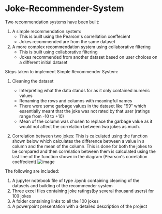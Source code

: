 # Joke-Recommender-System
Two recommendation systems have been built:
1) A simple recommendation system:
    - This is built using the Pearson's correllation coeffecient 
    - Jokes recommended are from the same dataset
2) A more complex recommendation system using collaborative filtering 
    - This is built using collaborative filtering
    - Jokes recommended from another dataset based on user choices on a different initial dataset

Steps taken to implement Simple Recommender System:
1) Cleaning the dataset
    - Interpreting what the data stands for as it only contained numeric values 
    - Renaming the rows and columns with meaningful names
    - There were some garbage values in the dataset like "99" which essentially meant that the joke was not rated by that user (ratings range from -10 to +10)
    - Mean of the column was chosen to replace the garbage value as it would not affect the correlation between two jokes as much.
 
2) Correlation between two jokes: This is calculated using the function shown below which calculates the difference between a value in a column and the mean of the column. This is done for both the jokes to be compared and then correlation between them is calculated using the last line of the function shown in the diagram (Pearson's correlation coeffecient)
![image](https://user-images.githubusercontent.com/79359151/109815105-3efbd080-7c6a-11eb-801b-54f068bdfd0c.png)




The following are included:
1) A jupyter notebook file of type .ipynb containing cleaning of the datasets and building of the recommender system
2) Three excel files containing joke ratings(by several thousand users) for 100 jokes 
3) A folder containing links to all the 100 jokes
4) A powerpoint presentation with a detailed description of the project



